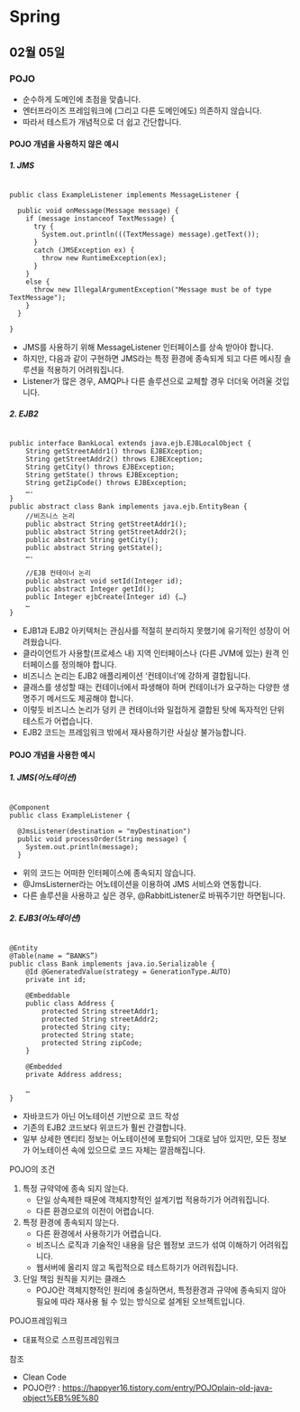 # Spring

## 02월 05일

### POJO
- 순수하게 도메인에 초점을 맞춥니다.
- 엔터프라이즈 프레임워크에 (그리고 다른 도메인에도) 의존하지 않습니다.
- 따라서 테스트가 개념적으로 더 쉽고 간단합니다.

#### POJO 개념을 사용하지 않은 예시
##### 1. JMS
<pre><code>
public class ExampleListener implements MessageListener {

  public void onMessage(Message message) {
    if (message instanceof TextMessage) {
      try {
        System.out.println(((TextMessage) message).getText());
      }
      catch (JMSException ex) {
        throw new RuntimeException(ex);
      }
    }
    else {
      throw new IllegalArgumentException("Message must be of type TextMessage");
    }
  }

}
</code></pre>
- JMS를 사용하기 위해 MessageListener 인터페이스를 상속 받아야 합니다.
- 하지만, 다음과 같이 구현하면 JMS라는 특정 환경에 종속되게 되고 다른 메시징 솔루션을 적용하기 어려워집니다.
- Listener가 많은 경우, AMQP나 다른 솔루션으로 교체할 경우 더더욱 어려울 것입니다.

##### 2. EJB2
<pre><code>
public interface BankLocal extends java.ejb.EJBLocalObject {
	String getStreetAddr1() throws EJBEXception;
	String getStreetAddr2() throws EJBEXception;
	String getCity() throws EJBException;
	String getState() throws EJBException;
	String getZipCode() throws EJBException;
	….
}
public abstract class Bank implements java.ejb.EntityBean {
	//비즈니스 논리
	public abstract String getStreetAddr1();
	public abstract String getStreetAddr2();
	public abstract String getCity();
	public abstract String getState();
	….

	//EJB 컨테이너 논리
	public abstract void setId(Integer id);
	public abstract Integer getId();
	public Integer ejbCreate(Integer id) {…}
	…
}
</code></pre>
- EJB1과 EJB2 아키텍처는 관심사를 적절히 분리하지 못했기에 유기적인 성장이 어려웠습니다.
- 클라이언트가 사용할(프로세스 내) 지역 인터페이스나 (다른 JVM에 있는) 원격 인터페이스를 정의해야 합니다.
- 비즈니스 논리는 EJB2 애플리케이션 ‘컨테이너’에 강하게 결합됩니다.
- 클래스를 생성할 때는 컨테이너에서 파생해야 하며 컨테이너가 요구하는 다양한 생명주기 메서드도 제공해야 합니다.
- 이렇듯 비즈니스 논리가 덩키 큰 컨테이너와 밀접하게 결합된 탓에 독자적인 단위 테스트가 어렵습니다.
- EJB2 코드는 프레임워크 밖에서 재사용하기란 사실상 불가능합니다.

#### POJO 개념을 사용한 예시
##### 1. JMS(어노테이션)
<pre><code>
@Component
public class ExampleListener {

  @JmsListener(destination = "myDestination")
  public void processOrder(String message) {
    System.out.println(message);
  }
</code></pre>
- 위의 코드는 어떠한 인터페이스에 종속되지 않습니다. 
- @JmsListerner라는 어노테이션을 이용하여 JMS 서비스와 연동합니다.
- 다른 솔루션을 사용하고 싶은 경우, @RabbitListener로 바꿔주기만 하면됩니다.

##### 2. EJB3(어노테이션)
<pre><code>
@Entity
@Table(name = “BANKS”)
public class Bank implements java.io.Serializable {
	@Id @GeneratedValue(strategy = GenerationType.AUTO)
	private int id;

	@Embeddable
	public class Address {
		protected String streetAddr1;
		protected String streetAddr2;
		protected String city;
		protected String state;
		protected String zipCode;
	}
	
	@Embedded
	private Address address;

	…
}
</code></pre>
- 자바코드가 아닌 어노테이션 기반으로 코드 작성
- 기존의 EJB2 코드보다 위코드가 훨씬 간결합니다.
- 일부 상세한 엔티티 정보는 어노테이션에 포함되어 그대로 남아 있지만, 모든 정보가 어노테이션 속에 있으므로 코드 자체는 깔끔해집니다.

POJO의 조건
1. 특정 규약약에 종속 되지 않는다.
    - 단일 상속제한 때문에 객체지향적인 설계기법 적용하기가 어려워집니다.
    - 다른 환경으로의 이전이 어렵습니다.
2. 특정 환경에 종속되지 않는다.
    - 다른 환경에서 사용하기가 어렵습니다.
    - 비즈니스 로직과 기술적인 내용을 담은 웹정보 코드가 섞여 이해하기 어려워집니다.
    - 웹서버에 올리지 않고 독립적으로 테스트하기가 어려워집니다.
3. 단일 책임 원칙을 지키는 클래스
    - POJO란 객체지향적인 원리에 충실하면서, 특정환경과 규약에 종속되지 않아 필요에 따라 재사용 될 수 있는 방식으로 설계된 오브젝트입니다.

POJO프레임워크
- 대표적으로 스프링프레임워크

참조
- Clean Code
- POJO란? : https://happyer16.tistory.com/entry/POJOplain-old-java-object%EB%9E%80
